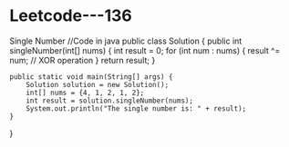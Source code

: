 # Leetcode---136
Single Number
//Code in java
public class Solution {
    public int singleNumber(int[] nums) {
        int result = 0;
        for (int num : nums) {
            result ^= num; // XOR operation
        }
        return result;
    }

    public static void main(String[] args) {
        Solution solution = new Solution();
        int[] nums = {4, 1, 2, 1, 2};
        int result = solution.singleNumber(nums);
        System.out.println("The single number is: " + result);
    }
}

